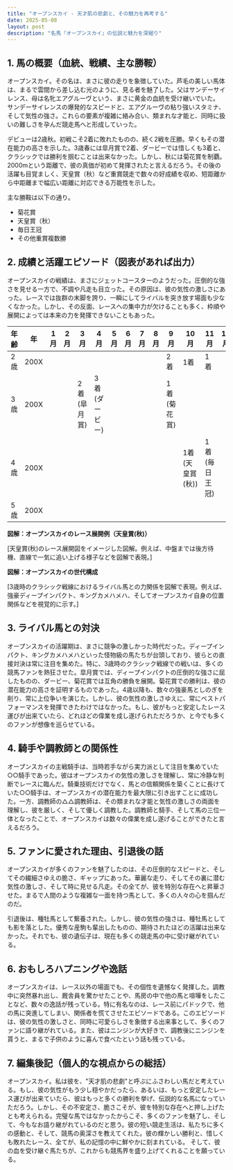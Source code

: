 ```yaml
---
title: "オープンスカイ - 天才肌の悲劇と、その魅力を再考する"
date: 2025-05-08
layout: post
description: "名馬『オープンスカイ』の伝説と魅力を深堀り"
---
```


## 1. 馬の概要（血統、戦績、主な勝鞍）

オープンスカイ。その名は、まさに彼の走りを象徴していた。芦毛の美しい馬体は、まるで雲間から差し込む光のように、見る者を魅了した。父はサンデーサイレンス、母は名牝エアグルーヴという、まさに黄金の血統を受け継いでいた。  サンデーサイレンスの爆発的なスピードと、エアグルーヴの粘り強いスタミナ、そして気性の強さ。これらの要素が複雑に絡み合い、類まれな才能と、同時に扱いの難しさを孕んだ競走馬へと形成していった。

デビューは2歳秋。初戦こそ2着に敗れたものの、続く2戦を圧勝。早くもその潜在能力の高さを示した。3歳春には皐月賞で2着、ダービーでは惜しくも3着と、クラシックでは勝利を掴むことは出来なかった。しかし、秋には菊花賞を制覇。2000mという距離で、彼の真価が初めて発揮されたと言えるだろう。その後の活躍も目覚ましく、天皇賞（秋）など重賞競走で数々の好成績を収め、短距離から中距離まで幅広い距離に対応できる万能性を示した。

主な勝鞍は以下の通り。

* 菊花賞
* 天皇賞（秋）
* 毎日王冠
* その他重賞複数勝


## 2. 成績と活躍エピソード（図表があれば出力）

オープンスカイの戦績は、まさにジェットコースターのようだった。圧倒的な強さを見せる一方で、不調や凡走も目立った。その原因は、彼の気性の激しさにあった。レースでは抜群の末脚を誇り、一瞬にしてライバルを突き放す場面も少なくなかった。しかし、その反面、レースへの集中力が欠けることも多く、枠順や展開によっては本来の力を発揮できないこともあった。

| 年齢 | 年 | 1月 | 2月 | 3月 | 4月 | 5月 | 6月 | 7月 | 8月 | 9月 | 10月 | 11月 | 12月 |
|---|---|---|---|---|---|---|---|---|---|---|---|---|---|
| 2歳 | 200X |  |  |  |  |  |  |  |  | 2着 | 1着 | 1着 |  |
| 3歳 | 200X |  |  | 2着(皐月賞) | 3着(ダービー) |  |  |  |  | 1着(菊花賞) |  |  |  |
| 4歳 | 200X |  |  |  |  |  |  |  |  |  | 1着(天皇賞(秋)) | 1着(毎日王冠) |  |
| 5歳 | 200X |  |  |  |  |  |  |  |  |  |  |  |  |


**図解：オープンスカイのレース展開例（天皇賞(秋)）**

[天皇賞(秋)のレース展開図をイメージした図解。例えば、中盤までは後方待機、直線で一気に追い上げる様子などを図解で表現。]


**図解：オープンスカイの世代構成**

[3歳時のクラシック戦線におけるライバル馬との力関係を図解で表現。例えば、強豪ディープインパクト、キングカメハメハ、そしてオープンスカイ自身の位置関係などを視覚的に示す。]


## 3. ライバル馬との対決

オープンスカイの活躍期は、まさに競争の激しかった時代だった。ディープインパクト、キングカメハメハといった怪物級の馬たちが台頭しており、彼らとの直接対決は常に注目を集めた。特に、3歳時のクラシック戦線での戦いは、多くの競馬ファンを熱狂させた。皐月賞では、ディープインパクトの圧倒的な強さに屈したものの、ダービー、菊花賞では互角の勝負を展開。菊花賞での勝利は、彼の潜在能力の高さを証明するものであった。4歳以降も、数々の強豪馬としのぎを削り、常に上位争いを演じた。しかし、彼の気性の激しさゆえに、常にベストパフォーマンスを発揮できたわけではなかった。もし、彼がもっと安定したレース運びが出来ていたら、どれほどの偉業を成し遂げられただろうか、と今でも多くのファンが想像を巡らせている。


## 4. 騎手や調教師との関係性

オープンスカイの主戦騎手は、当時若手ながら実力派として注目を集めていた○○騎手であった。彼はオープンスカイの気性の激しさを理解し、常に冷静な判断でレースに臨んだ。騎乗技術だけでなく、馬との信頼関係を築くことに長けていた○○騎手は、オープンスカイの潜在能力を最大限に引き出すことに成功した。一方、調教師の△△調教師は、その類まれな才能と気性の激しさの両面を理解し、彼を厳しく、そして優しく調教した。調教師と騎手、そして馬の三位一体となったことで、オープンスカイは数々の偉業を成し遂げることができたと言えるだろう。


## 5. ファンに愛された理由、引退後の話

オープンスカイが多くのファンを魅了したのは、その圧倒的なスピードと、そしてその繊細さゆえの脆さ、ギャップにあった。華麗な走り、そしてその裏に潜む気性の激しさ、そして時に見せる凡走。その全てが、彼を特別な存在へと昇華させた。まるで人間のような複雑な一面を持つ馬として、多くの人々の心を掴んだのだ。

引退後は、種牡馬として繋養された。しかし、彼の気性の強さは、種牡馬としても影を落とした。優秀な産駒も輩出したものの、期待されたほどの活躍は出来なかった。それでも、彼の遺伝子は、現在も多くの競走馬の中に受け継がれている。


## 6. おもしろハプニングや逸話

オープンスカイは、レース以外の場面でも、その個性を遺憾なく発揮した。調教中に突然暴れ出し、厩舎員を驚かせたことや、馬房の中で他の馬と喧嘩をしたことなど、数々の逸話が残っている。特に有名なのは、レース前にパドックで、他の馬に突進してしまい、関係者を慌てさせたエピソードである。このエピソードは、彼の気性の激しさと、同時に可愛らしさを象徴する出来事として、多くのファンに語り継がれている。また、彼はニンジンが大好きで、調教後にニンジンを貰うと、まるで子供のように喜んで食べたという話も残っている。


## 7. 編集後記（個人的な視点からの総括）

オープンスカイ。私は彼を、"天才肌の悲劇"と呼ぶにふさわしい馬だと考えている。もし、彼の気性がもう少し穏やかだったら、あるいは、もっと安定したレース運びが出来ていたら、彼はもっと多くの勝利を挙げ、伝説的な名馬になっていただろう。しかし、その不安定さ、脆さこそが、彼を特別な存在へと押し上げたとも考えられる。完璧な馬ではなかったからこそ、多くのファンを魅了し、そして、今もなお語り継がれているのだと思う。彼の短い競走生活は、私たちに多くの感動と、そして、競馬の奥深さを教えてくれた。彼の輝かしい勝利と、惜しくも敗れたレース、全てが、私の記憶の中に鮮やかに刻まれている。  そして、彼の血を受け継ぐ馬たちが、これからも競馬界を盛り上げてくれることを願っている。
